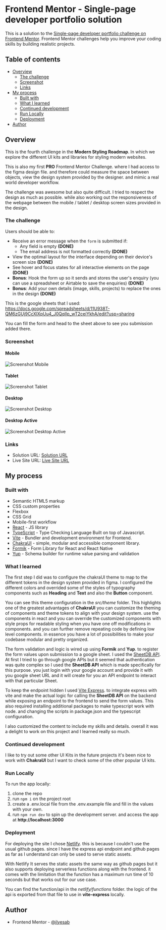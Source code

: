 # Frontend Mentor - Single-page developer portfolio solution

This is a solution to the [Single-page developer portfolio challenge on Frontend Mentor](https://www.frontendmentor.io/challenges/singlepage-developer-portfolio-bBVj2ZPi-x). Frontend Mentor challenges help you improve your coding skills by building realistic projects.

## Table of contents

- [Overview](#overview)
  - [The challenge](#the-challenge)
  - [Screenshot](#screenshot)
  - [Links](#links)
- [My process](#my-process)
  - [Built with](#built-with)
  - [What I learned](#what-i-learned)
  - [Continued development](#continued-development)
  - [Run Locally](#run-locally)
  - [Deployment](#deployment)
- [Author](#author)

## Overview

This is the fourth challenge in the **Modern Styling Roadmap**. In which we explore the different UI kits and libraries for styling modern websites.

This is also my first **PRO** Frontend Mentor Challenge. where I had access to the figma design file. and therefore could measure the space between objects, view the design system provided by the designer. and mimic a real world developer workflow.

The challenge was awesome but also quite difficult. I tried to respect the design as much as possible. while also working out the responsiveness of the webpage between the mobile / tablet / desktop screen sizes provided in the design.

### The challenge

Users should be able to:

- Receive an error message when the `form` is submitted if:
  - Any field is empty **(DONE)**
  - The email address is not formatted correctly **(DONE)**
- View the optimal layout for the interface depending on their device's screen size **(DONE)**
- See hover and focus states for all interactive elements on the page **(DONE)**
- **Bonus**: Hook the form up so it sends and stores the user's enquiry (you can use a spreadsheet or Airtable to save the enquiries) **(DONE)**
- **Bonus**: Add your own details (image, skills, projects) to replace the ones in the design **(DONE)**

This is the google sheets that I used: https://docs.google.com/spreadsheets/d/11U938T-QM6zGUj9CcXlXpUu4_J0QqIIp_wT2ceiYkhA/edit?usp=sharing

You can fill the form and head to the sheet above to see you submission added there.

### Screenshot

#### Mobile

![Screenshot Mobile](./screenshots/screenshot_mobile.png)

#### Tablet

![Screenshot Tablet](./screenshots/screenshot_tablet.png)

#### Desktop

![Screenshot Desktop](./screenshots/screenshot_desktop.png)

#### Desktop Active

![Screenshot Desktop Active](./screenshots/screenshot_active.png)

### Links

- Solution URL: [Solution URL](https://www.frontendmentor.io/solutions/single-page-portfolio-page-B4e4cPOweS)
- Live Site URL: [Live Site URL](https://single-page-developer-portfolio-ilyesab.netlify.app/)

## My process

### Built with

- Semantic HTML5 markup
- CSS custom properties
- Flexbox
- CSS Grid
- Mobile-first workflow
- [React](https://reactjs.org/) - JS library
- [TypeScript](https://www.typescriptlang.org/) - Type Checking Language Built on top of Javascript.
- [Vite](https://vitejs.dev/) - Bundler and development environment for Frontend.
- [ChakraUI](https://v2.chakra-ui.com/) - simple, modular and accessible component library.
- [Formik](https://formik.org/) - Form Library for React and React Native
- [Yup](https://www.npmjs.com/package/yup) - Schema builder for runtime value parsing and validation

### What I learned

The first step I did was to configure the chakraUI theme to map to the different tokens in the design system provided in figma. I configured the different colors and overrided some of the styles of typography components such as **Heading** and **Text** and also the **Button** component.

You can see this theme configuration in the _src/theme_ folder. This highlights one of the greatest advantages of **ChakraUI** you can customize the theming of components and theme tokens to align with your design system. use the components in react and you can override the customized components with style props for readable styling when you have one off modifications in components. and you can further remove repeating code by defining low level components. in essence you have a lot of possibilities to make your codebase modular and pretty organized.

The form validation and logic is wired up using **Formik** and **Yup**. to register the form values upon submission to a google sheet. I used the [SheetDB API](https://docs.sheetdb.io/). At first I tried to go through google APIs but it seemed that authentication was quite complex so I used the **SheetDB API** which is made specifically for this purpose. you just login with your google account and provide it with you google sheet URL and it will create for you an API endpoint to interact with that particular Sheet.

To keep the endpoint hidden I used [Vite Express](https://github.com/szymmis/vite-express). to integrate express with vite and make the actual logic for calling the **SheetDB API** on the backend while exposing an endpoint to the frontend to send the form values. This also required installing additional packages to make typescript work with node. and changing the scripts in package.json and the typescript configuration.

I also customized the content to include my skills and details. overall it was a delight to work on this project and I learned really so much.

### Continued development

I like to try out some other UI Kits in the future projects it's been nice to work with **ChakraUI** but I want to check some of the other popular UI kits.

### Run Locally

To run the app locally:

1. clone the repo
2. run `npm i` on the project root
3. create a .env.local file from the .env.example file and fill in the values with your own.
4. run `npm run dev` to spin up the development server. and access the app at **http://localhost:3000**

### Deployment

For deploying the site I chose [Netlify](https://www.netlify.com/). this is because I couldn't use the usual github pages. since I have the express api endpoint and github pages as far as I understand can only be used to serve static assets.

With Netlify It serves the static assets the same way as github pages but it also supports deploying serverless functions along with the frontend. it comes with the limitation that the function has a maximum run time of 10 seconds but that works out for our use case.

You can find the function/api in the _netlify/functions_ folder. the logic of the api is exported from that file to use in **vite-express** locally.

## Author

- Frontend Mentor - [@ilyesab](https://www.frontendmentor.io/profile/ilyesab)
